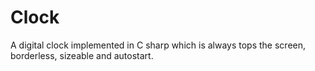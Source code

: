 # Clock
A digital clock implemented in C sharp which is always tops the screen, borderless, sizeable and autostart.
